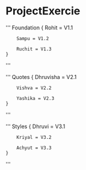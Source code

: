 # ProjectExercie

'''
Foundation 
    {
        Rohit = V1.1

        Sampu = V1.2

        Ruchit = V1.3
    }
'''

'''
Quotes 
    {
        Dhruvisha = V2.1

        Vishva = V2.2

        Yashika = V2.3
    }
'''

'''
Styles 
    {
        Dhruvi = V3.1

        Kriyal = V3.2
        
        Achyut = V3.3
    }    
'''
